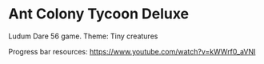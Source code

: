 # Ant Colony Tycoon Deluxe
Ludum Dare 56 game. Theme: Tiny creatures

Progress bar resources: https://www.youtube.com/watch?v=kWWrf0_aVNI